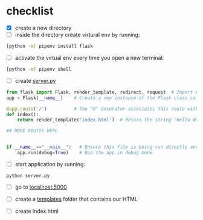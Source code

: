 # checklist

- [x] create a new directory
- [ ] inside the directory create virtural env by running:

```bash
[python -m] pipenv install flask
```

- [ ] activate the virtual env every time you open a new terminal:

```bash
[python -m] pipenv shell 
```

- [ ] create [server.py](server.py)

```py
from flask import Flask, render_template, redirect, request  # Import Flask to allow us to create our app
app = Flask(__name__)    # Create a new instance of the Flask class called "app"

@app.route('/')          # The "@" decorator associates this route with the function immediately following
def index():
    return render_template('index.html')  # Return the string 'Hello World!' as a response

## MORE ROUTES HERE 


if __name__=="__main__":   # Ensure this file is being run directly and not from a different module    
    app.run(debug=True)    # Run the app in debug mode.
```

- [ ] start application by running:

```
python server.py
```

- [ ] go to [localhost:5000](http://localhost:5000/)

- [ ] create a [templates](templates/index.html) folder that contains our HTML
- [ ] create index.html
